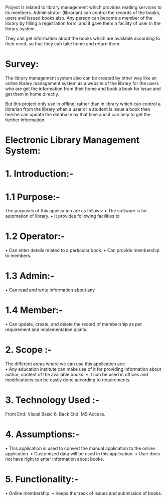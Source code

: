 Project is related to library management which provides reading services to its members. Administrator (librarian) can control the records of the books, users and issued books also. Any person can become a member of the library by filling a registration form, and it gave them a facility of user in the library system.

They can get information about the books which are available according to their need, so that they cab take home and return them.


# Survey:

The library management system also can be created by other way like an online library management system as a website of the library for the users who are get the information from their home and book a book for issue and get them in home directly. 

But this project only use in offline, rather than in library which can control a librarian from the library when a user or a student is issue a book then he/she can update the database by that time and it can help to get the further information.


# Electronic Library Management System:

# 1.	Introduction:-

  # 1.1 Purpose:-

  The purposes of this application are as follows:
     • The software is for automation of library.
     • It provides following facilities to

  # 1.2 Operator:-

   • Can enter details related to a particular book.
   • Can provide membership to members.

  # 1.3 Admin:-

   • Can read and write information about any

  # 1.4 Member:-

   • Can update, create, and delete the record of membership as per requirement and implementation plants.

# 2.	Scope :-

 The different areas where we can use this application are:       
   • Any education institute can make use of it for providing information about author, content of the available books.
   • It can be used in offices and modifications can be easily done according to requirements.

# 3.	Technology Used :-

  Front End:     Visual Basic 6.
  Back End:      MS Access.

# 4.	Assumptions:-

• This application is used to convert the manual application to the online application.
• Customized data will be used in this application.
• User does not have right to enter information about books.

# 5.	Functionality:-

• Online membership.
• Keeps the track of issues and submission of books.
